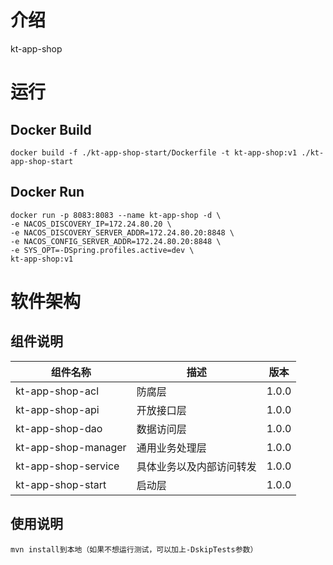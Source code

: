 # 介绍
kt-app-shop

# 运行

## Docker Build
```shell
docker build -f ./kt-app-shop-start/Dockerfile -t kt-app-shop:v1 ./kt-app-shop-start
```
## Docker Run
```shell
docker run -p 8083:8083 --name kt-app-shop -d \
-e NACOS_DISCOVERY_IP=172.24.80.20 \
-e NACOS_DISCOVERY_SERVER_ADDR=172.24.80.20:8848 \
-e NACOS_CONFIG_SERVER_ADDR=172.24.80.20:8848 \
-e SYS_OPT=-DSpring.profiles.active=dev \
kt-app-shop:v1
```

# 软件架构

## 组件说明

| 组件名称                       | 描述           | 版本    |
|----------------------------|--------------|-------|
| kt-app-shop-acl     | 防腐层          | 1.0.0 |
| kt-app-shop-api     | 开放接口层        | 1.0.0 |
| kt-app-shop-dao     | 数据访问层        | 1.0.0 |
| kt-app-shop-manager | 通用业务处理层      | 1.0.0 |
| kt-app-shop-service | 具体业务以及内部访问转发 | 1.0.0 |
| kt-app-shop-start   | 启动层          | 1.0.0 |


## 使用说明
```
mvn install到本地（如果不想运行测试，可以加上-DskipTests参数）
```